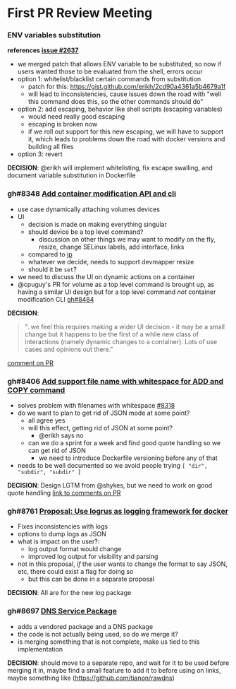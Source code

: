 # First PR Review Meeting

### ENV variables substitution

**references [issue #2637](https://github.com/docker/docker/issues/2637#issuecomment-60344600)**

- we merged patch that allows ENV variable to be substituted, so now if users wanted those to be evaluated from the shell, errors occur
- option 1: whitelist/blacklist certain commands from substitution
    - patch for this: https://gist.github.com/erikh/2cd90a4361a5b4679a1f
    - will lead to inconsistencies, cause issues down the road with "well this command does this, so the other commands should do"
- option 2: add escaping, behavior like shell scripts (escaping variables)
    - would need really good escaping
    - escaping is broken now
    - if we roll out support for this new escaping, we will have to support it, which leads to problems down the road with docker versions and building all files
- option 3: revert

**DECISION**: @erikh will implement whitelisting, fix escape swalling, and document variable substitution in Dockerfile


### gh#8348 [Add container modification API and cli](https://github.com/docker/docker/pull/8348)

- use case dynamically attaching volumes devices
- UI
    - decision is made on making everything singular
    - should device be a top level command?
        - discussion on other things we may want to modify on the fly, resize, change SELinux labels, add interface, links
    - compared to [ip](http://linux.die.net/man/8/ip)
    - whatever we decide, needs to support devmapper resize
    - should it be `set`?
- we need to discuss the UI on dynamic actions on a container
- @cpuguy's PR for volume as a top level command is brought up, as having a similar UI design but for a top level command *not* container modification CLI [gh#8484](https://github.com/docker/docker/pull/8484)

**DECISION**: 

> "..we feel this requires making a wider UI decision - it may be a small change but it happens to be the first of a while new class of interactions (namely dynamic changes to a container). Lots of use cases and opinions out there."

[comment on PR](https://github.com/docker/docker/pull/8348#issuecomment-60464641)


### gh#8406 [Add support file name with whitespace for ADD and COPY command](https://github.com/docker/docker/pull/8406)

- solves problem with filenames with whitespace [#8318](https://github.com/docker/docker/issues/8318)
- do we want to plan to get rid of JSON mode at some point?
    - all agree yes
    - will this effect, getting rid of JSON at some point?
        - @erikh says no
    - can we do a sprint for a week and find good quote handling so we can get rid of JSON
        - we need to introduce Dockerfile versioning before any of that
- needs to be well documented so we avoid people trying `[ "dir", "subdir", "subdir" ]`

**DECISION**: Design LGTM from @shykes, but we need to work on good quote handling [link to comments on PR](https://github.com/docker/docker/pull/8406#issuecomment-60465363)


### gh#8761 [Proposal: Use logrus as logging framework for docker](https://github.com/docker/docker/issues/8761)

- Fixes inconsistencies with logs
- options to dump logs as JSON
- what is impact on the user?:
    - log output format would change
    - improved log output for visibility and parsing
- not in this proposal, *if* the user wants to change the format to say JSON, etc, there could exist a flag for doing so
    - but this can be done in a separate proposal

**DECISION**: All are for the new log package


### gh#8697 [DNS Service Package](https://github.com/docker/docker/pull/8697)

- adds a vendored package and a DNS package
- the code is not actually being used, so do we merge it?
- is merging something that is not complete, make us tied to this implementation

**DECISION**: should move to a separate repo, and wait for it to be used before merging it in, maybe find a small feature to add it to before using on links, maybe something like (https://github.com/tianon/rawdns)


